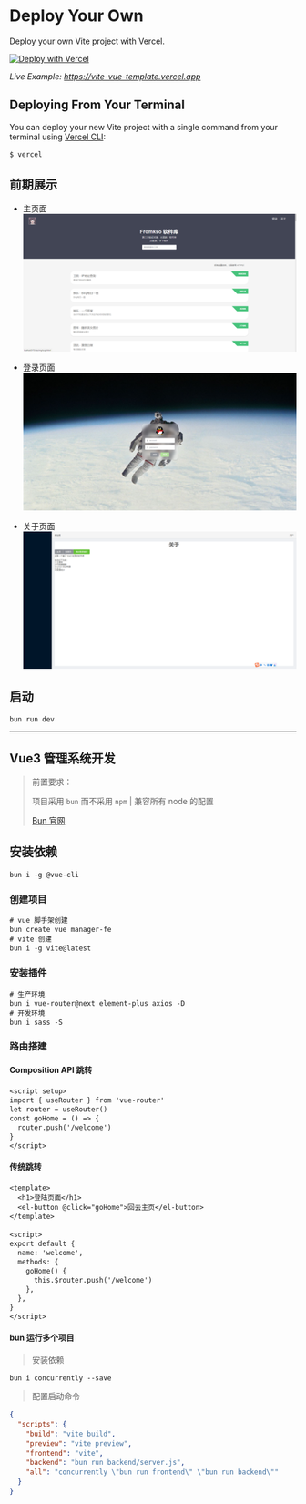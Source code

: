 # Deploy Your Own

Deploy your own Vite project with Vercel.

[![Deploy with Vercel](https://vercel.com/button)](https://vercel.com/new/clone?repository-url=https://github.com/vercel/vercel/tree/main/examples/vite&template=vite)

_Live Example: https://vite-vue-template.vercel.app_

## Deploying From Your Terminal

You can deploy your new Vite project with a single command from your terminal using [Vercel CLI](https://vercel.com/download):

```shell
$ vercel
```

## 前期展示

- 主页面
  ![frist-commited](./markdown/index-page.png)

- 登录页面
  ![frist-commited](./markdown/login-page.png)

- 关于页面
  ![frist-commited](./markdown/about-page.png)

## 启动

```shell
bun run dev
```

---

## Vue3 管理系统开发

> 前置要求：
>
> 项目采用 `bun` 而不采用 `npm` | 兼容所有 node 的配置
>
> [Bun 官网](https://bun.sh)

## 安装依赖

```shell
bun i -g @vue-cli
```

### 创建项目

```shell
# vue 脚手架创建
bun create vue manager-fe
# vite 创建
bun i -g vite@latest
```

### 安装插件

```shell
# 生产环境
bun i vue-router@next element-plus axios -D
# 开发环境
bun i sass -S
```

### 路由搭建

#### Composition API 跳转

```vue
<script setup>
import { useRouter } from 'vue-router'
let router = useRouter()
const goHome = () => {
  router.push('/welcome')
}
</script>
```

#### 传统跳转

```vue
<template>
  <h1>登陆页面</h1>
  <el-button @click="goHome">回去主页</el-button>
</template>

<script>
export default {
  name: 'welcome',
  methods: {
    goHome() {
      this.$router.push('/welcome')
    },
  },
}
</script>
```

#### bun 运行多个项目

> 安装依赖

```shell
bun i concurrently --save
```

> 配置启动命令

```json
{
  "scripts": {
    "build": "vite build",
    "preview": "vite preview",
    "frontend": "vite",
    "backend": "bun run backend/server.js",
    "all": "concurrently \"bun run frontend\" \"bun run backend\""
  }
}
```
